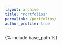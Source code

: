 ```yaml
---
layout: archive
title: "Portfolios"
permalink: /portfolios/
author_profile: true
---
```


{% include base_path %}

